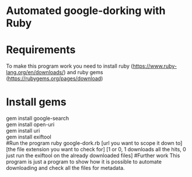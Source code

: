 # Automated google-dorking with Ruby
# Requirements
To make this program work you need to install ruby 
(https://www.ruby-lang.org/en/downloads/) and ruby gems 
(https://rubygems.org/pages/download)
# Install gems
gem install google-search<br/>
gem install open-uri<br/>
gem install uri<br/>
gem install exiftool<br/>
#Run the program
ruby google-dork.rb [url you want to scope it down to] [the file extension you want to 
check for] [1 or 0, 1 downloads all the hits, 0 just run the exiftool on the already downloaded files]
#Further work
This program is just a program to show how it is possible to automate downloading and check
all the files for metadata.